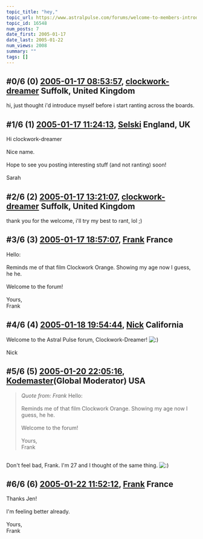 ```yaml
---
topic_title: "hey,"
topic_url: https://www.astralpulse.com/forums/welcome-to-members-introductions!/hey-16548
topic_id: 16548
num_posts: 7
date_first: 2005-01-17
date_last: 2005-01-22
num_views: 2008
summary: ""
tags: []
---
```


## \#0/6 (0) [2005-01-17 08:53:57](https://www.astralpulse.com/forums/index.php?msg=143407), [clockwork-dreamer](https://www.astralpulse.com/forums/profile/?u=8054) Suffolk, United Kingdom ##
<section>
hi, just thought i'd introduce myself before i start ranting across the boards.
</section>

## \#1/6 (1) [2005-01-17 11:24:13](https://www.astralpulse.com/forums/index.php?msg=143417), [Selski](https://www.astralpulse.com/forums/profile/?u=6012) England, UK ##
<section>
Hi clockwork-dreamer
<br>
<br>
Nice name.
<br>
<br>
Hope to see you posting interesting stuff (and not ranting) soon!
<br>
<br>
Sarah
</section>

## \#2/6 (2) [2005-01-17 13:21:07](https://www.astralpulse.com/forums/index.php?msg=143428), [clockwork-dreamer](https://www.astralpulse.com/forums/profile/?u=8054) Suffolk, United Kingdom ##
<section>
thank you for the welcome, i'll try my best to rant, lol ;)
</section>

## \#3/6 (3) [2005-01-17 18:57:07](https://www.astralpulse.com/forums/index.php?msg=143478), [Frank](https://www.astralpulse.com/forums/profile/?u=359) France ##
<section>
Hello:
<br>
<br>
Reminds me of that film Clockwork Orange. Showing my age now I guess, he he.
<br>
<br>
Welcome to the forum!
<br>
<br>
Yours,
<br>
Frank
</section>

## \#4/6 (4) [2005-01-18 19:54:44](https://www.astralpulse.com/forums/index.php?msg=143608), [Nick](https://www.astralpulse.com/forums/profile/?u=2080) California ##
<section>
Welcome to the Astral Pulse forum, Clockwork-Dreamer!
<img alt=":)" class="smiley" src="https://www.astralpulse.com/forums/Smileys/fugue/smiley.png" title="Smiley"/>
<br>
<br>
Nick
</section>

## \#5/6 (5) [2005-01-20 22:05:16](https://www.astralpulse.com/forums/index.php?msg=144036), [Kodemaster](https://www.astralpulse.com/forums/profile/?u=426)(Global Moderator) USA ##
<section>
<blockquote class="bbc_standard_quote">
 <cite>
  Quote from: Frank
 </cite>
 Hello:
 <br>
 <br>
 Reminds me of that film Clockwork Orange. Showing my age now I guess, he he.
 <br>
 <br>
 Welcome to the forum!
 <br>
 <br>
 Yours,
 <br>
 Frank
</blockquote>
<br>
Don't feel bad, Frank. I'm 27 and I thought of the same thing.
<img alt=":)" class="smiley" src="https://www.astralpulse.com/forums/Smileys/fugue/smiley.png" title="Smiley"/>
</section>

## \#6/6 (6) [2005-01-22 11:52:12](https://www.astralpulse.com/forums/index.php?msg=144323), [Frank](https://www.astralpulse.com/forums/profile/?u=359) France ##
<section>
Thanks Jen!
<br>
<br>
I'm feeling better already.
<br>
<br>
Yours,
<br>
Frank
</section>